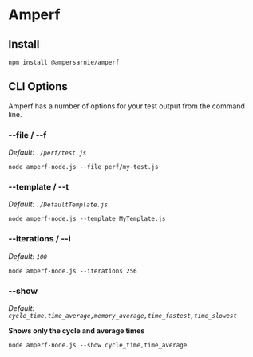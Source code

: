 # Amperf
## Install
```
npm install @ampersarnie/amperf
```

## CLI Options
Amperf has a number of options for your test output from the command line.

### --file / --f
_Default: `./perf/test.js`_
```
node amperf-node.js --file perf/my-test.js
```

### --template / --t
_Default: `./DefaultTemplate.js`_
```
node amperf-node.js --template MyTemplate.js
```

### --iterations / --i
_Default: `100`_
```
node amperf-node.js --iterations 256
```

### --show
_Default: `cycle_time,time_average,memory_average,time_fastest,time_slowest`_

__Shows only the cycle and average times__
```
node amperf-node.js --show cycle_time,time_average
```
